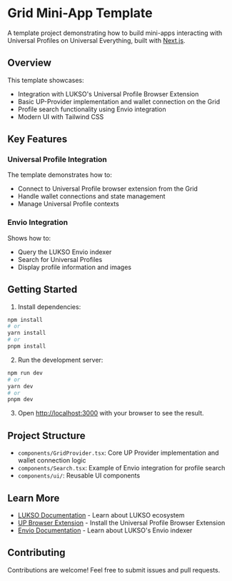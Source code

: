 # Grid Mini-App Template

A template project demonstrating how to build mini-apps interacting with Universal Profiles on Universal Everything, built with [Next.js](https://nextjs.org).

## Overview

This template showcases:
- Integration with LUKSO's Universal Profile Browser Extension
- Basic UP-Provider implementation and wallet connection on the Grid
- Profile search functionality using Envio integration
- Modern UI with Tailwind CSS

## Key Features

### Universal Profile Integration
The template demonstrates how to:
- Connect to Universal Profile browser extension from the Grid
- Handle wallet connections and state management
- Manage Universal Profile contexts

### Envio Integration
Shows how to:
- Query the LUKSO Envio indexer
- Search for Universal Profiles
- Display profile information and images

## Getting Started

1. Install dependencies:
```bash
npm install
# or
yarn install
# or
pnpm install
```

2. Run the development server:
```bash
npm run dev
# or
yarn dev
# or
pnpm dev
```

3. Open [http://localhost:3000](http://localhost:3000) with your browser to see the result.

## Project Structure

- `components/GridProvider.tsx`: Core UP Provider implementation and wallet connection logic
- `components/Search.tsx`: Example of Envio integration for profile search
- `components/ui/`: Reusable UI components

## Learn More

- [LUKSO Documentation](https://docs.lukso.tech/) - Learn about LUKSO ecosystem
- [UP Browser Extension](https://docs.lukso.tech/guides/browser-extension/install) - Install the Universal Profile Browser Extension
- [Envio Documentation](https://envio.dev/) - Learn about LUKSO's Envio indexer

## Contributing

Contributions are welcome! Feel free to submit issues and pull requests.

